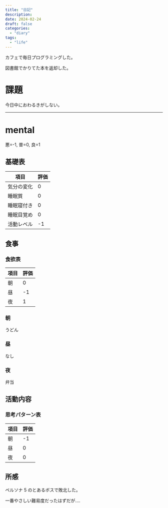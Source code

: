 ```yaml
---
title: "日記"
description:
date: 2024-02-24
draft: false
categories:
  - "diary"
tags:
  - "life"
---
```


カフェで毎日プログラミングした。

図書館でかりてた本を返却した。

# 課題

今日中におわるきがしない。

---

# mental

悪=-1, 普=0, 良=1

## 基礎表

| 項目       | 評価 |
| ---------- | ---- |
| 気分の変化 | 0    |
| 睡眠質     | 0    |
| 睡眠寝付き | 0    |
| 睡眠目覚め | 0    |
| 活動レベル | -1   |

## 食事

### 食欲表

| 項目 | 評価 |
| ---- | ---- |
| 朝   | 0    |
| 昼   | -1   |
| 夜   | 1    |

### 朝

うどん

### 昼

なし

### 夜

弁当

## 活動内容

### 思考パターン表

| 項目 | 評価 |
| ---- | ---- |
| 朝   | -1   |
| 昼   | 0    |
| 夜   | 0    |

## 所感

ペルソナ 5 のとあるボスで敗北した。

一番やさしい難易度だったはずだが....
